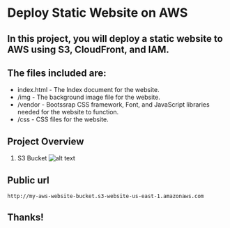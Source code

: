 # Deploy Static Website on AWS

## In this project, you will deploy a static website to AWS using S3, CloudFront, and IAM.

## The files included are: 

* index.html - The Index document for the website.
* /img - The background image file for the website.
* /vendor - Bootssrap CSS framework, Font, and JavaScript libraries needed for the website to function.
* /css - CSS files for the website.

## Project Overview

1. S3 Bucket
![alt text](https://github.com/OmarKhalil10/ALX-Cloud-Developer-ND-Udacity/blob/main/Deploy%20a%20static%20website%20on%20AWS/project%20walk-through%20images/Bucket.png "Logo Title Text 1")

## Public url

`http://my-aws-website-bucket.s3-website-us-east-1.amazonaws.com`

## Thanks!
